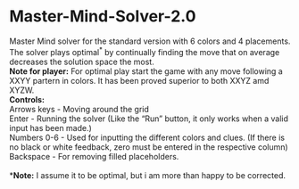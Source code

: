 # Master-Mind-Solver-2.0
Master Mind solver for the standard version with 6 colors and 4 placements. The solver plays optimal<sup>*</sup> by continually finding the move that on average decreases the solution space the most.<br/>
**Note for player:** For optimal play start the game with any move following a XXYY partern in colors. It has been proved superior to both XXYZ amd XYZW. <br/>
**Controls:**<br/>
Arrows keys - Moving around the grid<br/>
Enter - Running the solver (Like the “Run” button, it only works when a valid input has been made.)<br/>
Numbers 0-6 - Used for inputting the different colors and clues. (If there is no black or white feedback, zero must be entered in the respective column)<br/>
Backspace - For removing filled placeholders.
<br/>
<br/>
***Note:** I assume it to be optimal, but i am more than happy to be corrected. 
